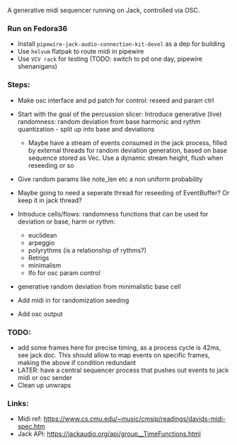 A generative midi sequencer running on Jack, controlled via OSC.

### Run on Fedora36

- Install `pipewire-jack-audio-connection-kit-devel` as a dep for building
- Use `helvum` flatpak to route midi in pipewire
- Use `VCV rack` for testing (TODO: switch to pd one day, pipewire shenanigans)

### Steps:

- Make osc interface and pd patch for control: reseed and param ctrl

- Start with the goal of the percussion slicer: Introduce generative (live) randomness: random deviation from base harmonic and rythm quantization - split up into base and deviations
  - Maybe have a stream of events consumed in the jack process, filled by external threads for random deviation generation, based on base sequence stored as Vec<Event>. Use a dynamic stream height, flush when reseeding or so
- Give random params like note_len etc a non uniform probability
- Maybe going to need a seperate thread for reseeding of EventBuffer? Or keep it in jack thread?
- Introduce cells/flows: randomness functions that can be used for deviation or base, harm or rythm:
  - euclidean
  - arpeggio
  - polyrythms (is a relationship of rythms?)
  - Retrigs
  - minimalism
  - lfo for osc param control
- generative random deviation from minimalistic base cell
- Add midi in for randomization seeding
- Add osc output

### TODO:

- add some frames here for precise timing, as a process cycle is 42ms, see jack doc. This should allow to map events on specific frames, making the above if condition redundant
- LATER: have a central sequencer process that pushes out events to jack midi or osc sender
- Clean up unwraps

### Links:

- Midi ref: https://www.cs.cmu.edu/~music/cmsip/readings/davids-midi-spec.htm
- Jack API: https://jackaudio.org/api/group__TimeFunctions.html
